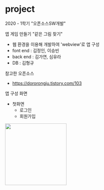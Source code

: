 # project
2020 - 1학기 "오픈소스SW개발"

앱 게임 만들기 "같은 그림 찾기"
- 웹 환경을 이용해 개발하여 'webview'로 앱 구성
- font end : 김정인, 이승빈
- back end : 김가연, 심유라
- DB : 김형규

참고한 오픈소스
- https://dororongju.tistory.com/103

앱 구성 화면
- 첫화면
  - 로그인
  - 회원가입
<img src="https://user-images.githubusercontent.com/45381907/104876623-69841980-599b-11eb-99ca-76d2d0a2f95d.PNG" width = "200">
